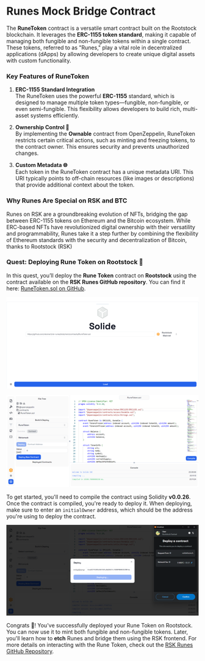 # Runes Mock Bridge Contract

The **RuneToken** contract is a versatile smart contract built on the Rootstock blockchain. It leverages the **ERC-1155 token standard**, making it capable of managing both fungible and non-fungible tokens within a single contract. These tokens, referred to as "Runes," play a vital role in decentralized applications (dApps) by allowing developers to create unique digital assets with custom functionality.

### Key Features of RuneToken

1. **ERC-1155 Standard Integration**  
   The RuneToken uses the powerful **ERC-1155** standard, which is designed to manage multiple token types—fungible, non-fungible, or even semi-fungible. This flexibility allows developers to build rich, multi-asset systems efficiently.

2. **Ownership Control 🔐**  
   By implementing the **Ownable** contract from OpenZeppelin, RuneToken restricts certain critical actions, such as minting and freezing tokens, to the contract owner. This ensures security and prevents unauthorized changes.

3. **Custom Metadata 🌐**  
   Each token in the RuneToken contract has a unique metadata URI. This URI typically points to off-chain resources (like images or descriptions) that provide additional context about the token.

### Why Runes Are Special on RSK and BTC

Runes on RSK are a groundbreaking evolution of NFTs, bridging the gap between ERC-1155 tokens on Ethereum and the Bitcoin ecosystem. While ERC-based NFTs have revolutionized digital ownership with their versatility and programmability, Runes take it a step further by combining the flexibility of Ethereum standards with the security and decentralization of Bitcoin, thanks to Rootstock (RSK)

### Quest: Deploying Rune Token on Rootstock 🎯

In this quest, you’ll deploy the **Rune Token** contract on **Rootstock** using the contract available on the **RSK Runes GitHub repository**. You can find it here: [RuneToken.sol on GitHub](https://github.com/rsksmart/rsk-runes/blob/main/contracts/RuneToken.sol).

![](https://raw.githubusercontent.com/POLearn/smart-contracts-on-rootstock/refs/heads/master/content/assets/images/load_contract.png)

![](https://raw.githubusercontent.com/POLearn/smart-contracts-on-rootstock/refs/heads/master/content/assets/images/rune_token.png)

To get started, you'll need to compile the contract using Solidity **v0.0.26**. Once the contract is compiled, you're ready to deploy it. When deploying, make sure to enter an `initialOwner` address, which should be the address you're using to deploy the contract.

![](https://raw.githubusercontent.com/POLearn/smart-contracts-on-rootstock/refs/heads/master/content/assets/images/deploy_rune.png)

Congrats 🎉! You've successfully deployed your Rune Token on Rootstock. You can now use it to mint both fungible and non-fungible tokens. Later, you'll learn how to **etch** Runes and bridge them using the RSK frontend. For more details on interacting with the Rune Token, check out the [RSK Runes GitHub Repository](https://github.com/rsksmart/rsk-runes).